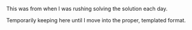 This was from when I was rushing solving the solution each day.

Temporarily keeping here until I move into the proper, templated format.